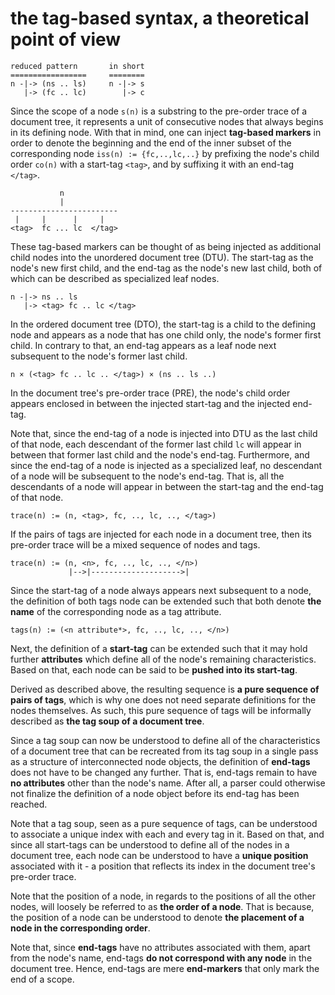 
<!-- ======================================================================= -->
# the tag-based syntax, a theoretical point of view

```
reduced pattern       in short
=================     ========
n -|-> (ns .. ls)     n -|-> s
   |-> (fc .. lc)        |-> c
```

Since the scope of a node `s(n)` is a substring to the pre-order trace of a
document tree, it represents a unit of consecutive nodes that always begins
in its defining node. With that in mind, one can inject **tag-based markers**
in order to denote the beginning and the end of the inner subset of the
corresponding node `iss(n) := {fc,..,lc,..}` by prefixing the node's child
order `co(n)` with a start-tag `<tag>`, and by suffixing it with an end-tag
`</tag>`.

```
           n
           |
------------------------
 |     |      |     |
<tag>  fc ... lc  </tag>
```

These tag-based markers can be thought of as being injected as additional child
nodes into the unordered document tree (DTU). The start-tag as the node's new
first child, and the end-tag as the node's new last child, both of which can be
described as specialized leaf nodes.

```
n -|-> ns .. ls
   |-> <tag> fc .. lc </tag>
```

In the ordered document tree (DTO), the start-tag is a child to the defining
node and appears as a node that has one child only, the node's former first
child. In contrary to that, an end-tag appears as a leaf node next subsequent
to the node's former last child.

```
n × (<tag> fc .. lc .. </tag>) × (ns .. ls ..)
```

In the document tree's pre-order trace (PRE), the node's child order appears
enclosed in between the injected start-tag and the injected end-tag.

Note that, since the end-tag of a node is injected into DTU as the last child
of that node, each descendant of the former last child `lc` will appear in
between that former last child and the node's end-tag. Furthermore, and since
the end-tag of a node is injected as a specialized leaf, no descendant of a
node will be subsequent to the node's end-tag. That is, all the descendants
of a node will appear in between the start-tag and the end-tag of that node.

```
trace(n) := (n, <tag>, fc, .., lc, .., </tag>)
```

If the pairs of tags are injected for each node in a document tree,
then its pre-order trace will be a mixed sequence of nodes and tags.

```
trace(n) := (n, <n>, fc, .., lc, .., </n>)
             |-->|-------------------->|
```

Since the start-tag of a node always appears next subsequent to a node,
the definition of both tags node can be extended such that both denote
**the name** of the corresponding node as a tag attribute.

```
tags(n) := (<n attribute*>, fc, .., lc, .., </n>)
```

Next, the definition of a **start-tag** can be extended such that it may hold
further **attributes** which define all of the node's remaining characteristics.
Based on that, each node can be said to be **pushed into its start-tag**.

Derived as described above, the resulting sequence is **a pure sequence of**
**pairs of tags**, which is why one does not need separate definitions for
the nodes themselves. As such, this pure sequence of tags will be informally
described as **the tag soup of a document tree**.

Since a tag soup can now be understood to define all of the characteristics
of a document tree that can be recreated from its tag soup in a single pass
as a structure of interconnected node objects, the definition of **end-tags**
does not have to be changed any further. That is, end-tags remain to have
**no attributes** other than the node's name. After all, a parser could
otherwise not finalize the definition of a node object before its end-tag
has been reached.

Note that a tag soup, seen as a pure sequence of tags, can be understood
to associate a unique index with each and every tag in it. Based on that,
and since all start-tags can be understood to define all of the nodes in
a document tree, each node can be understood to have a **unique position**
associated with it - a position that reflects its index in the document
tree's pre-order trace.

Note that the position of a node, in regards to the positions of all
the other nodes, will loosely be referred to as **the order of a node**.
That is because, the position of a node can be understood to denote
**the placement of a node in the corresponding order**.

Note that, since **end-tags** have no attributes associated with them, apart
from the node's name, end-tags **do not correspond with any node** in the
document tree. Hence, end-tags are mere **end-markers** that only mark the
end of a scope.

